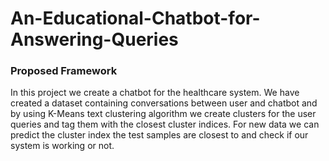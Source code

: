 # An-Educational-Chatbot-for-Answering-Queries

### Proposed Framework
In this project we create a chatbot for the healthcare system. We have created a dataset containing conversations between user and chatbot and by using K-Means text clustering algorithm we create clusters for the user queries and tag them with the closest cluster indices. For new data we can predict the cluster index the test samples are closest to and check if our system is working or not.
